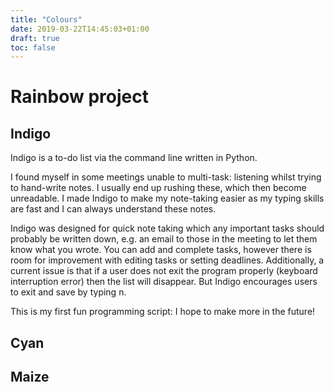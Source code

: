 ```yaml
---
title: "Colours"
date: 2019-03-22T14:45:03+01:00
draft: true
toc: false
---
```


# Rainbow project

## Indigo

Indigo is a to-do list via the command line written in Python.

I found myself in some meetings unable to multi-task: listening whilst trying to hand-write notes. I usually end up rushing these, which then become unreadable. I made Indigo to make my note-taking easier as my typing skills are fast and I can always understand these notes.

Indigo was designed for quick note taking which any important tasks should probably be written down, e.g. an email to those in the meeting to let them know what you wrote.
You can add and complete tasks, however there is room for improvement with editing tasks or setting deadlines. Additionally, a current issue is that if a user does not exit the program properly (keyboard interruption error) then the list will disappear. But Indigo encourages users to exit and save by typing n.

This is my first fun programming script: I hope to make more in the future!

## Cyan

## Maize